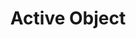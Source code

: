 ---
title: Active Object
permalink: /patterns/verteilung/activeobject
sidebar:
    nav: verteilung
---